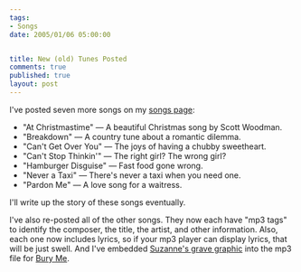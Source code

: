 ```yaml
--- 
tags:
- Songs
date: 2005/01/06 05:00:00


title: New (old) Tunes Posted
comments: true
published: true
layout: post
---
```


<p>I've posted seven more songs on my <a href="http://dale.emery.name/songs/">songs page</a>:</p>
<ul>
<li>"At Christmastime" &#8212; A beautiful Christmas song by Scott Woodman.</li>
<li>"Breakdown" &#8212; A country tune about a romantic dilemma.</li>
<li>"Can't Get Over You" &#8212; The joys of having a chubby sweetheart.</li>
<li>"Can't Stop Thinkin'" &#8212; The right girl?  The wrong girl?</li>
<li>"Hamburger Disguise" &#8212; Fast food gone wrong.</li>
<li>"Never a Taxi" &#8212; There's never a taxi when you need one.</li>
<li>"Pardon Me" &#8212; A love song for a waitress.</li>
</ul>
<p>I'll write up the story of these songs eventually.</p>
<p>I've also re-posted all of the other songs.  They now each have "mp3 tags" to identify the composer, the title, the artist, and other information.  Also, each one now includes lyrics, so if your mp3 player can display lyrics, that will be just swell.  And I've embedded <a href="http://dale.emery.name/images/bury-me.jpg">Suzanne's grave graphic</a> into the mp3 file for <a href="http://dale.emery.name/songs/#bury-me">Bury Me</a>.</p>

